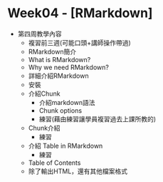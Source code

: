 # Week04 - [RMarkdown]
- 第四周教學內容
  - 複習前三週(可能口頭+講師操作帶過)
  - RMarkdown簡介
   - What is RMarkdown?
   - Why we need RMarkdown?
  - 詳細介紹RMarkdown
   - 安裝
  - 介紹Chunk
    - 介紹markdown語法
    - Chunk options
    - 練習(藉由練習讓學員複習過去上課所教的)
  - Chunk介紹
    - 練習
  - 介紹 Table in RMarkdown
    - 練習
  - Table of Contents
  - 除了輸出HTML，還有其他檔案格式
